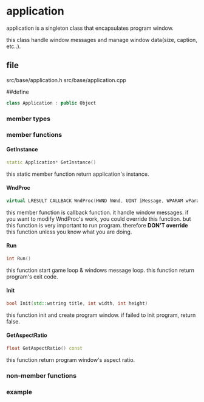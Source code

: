 # application

application is a singleton class that encapsulates program window.

this class handle window messages and manage window data(size, caption, etc..).

## file

src/base/application.h
src/base/application.cpp

##define

```C++
class Application : public Object
```

### member types

### member functions

#### GetInstance

```C++
static Application* GetInstance()
```

this static member function return application's instance.

#### WndProc

```C++
virtual LRESULT CALLBACK WndProc(HWND hWnd, UINT iMessage, WPARAM wParam, LPARAM lParam)
```

this member function is callback function. it handle window messages. if you want to modify WndProc's work, you could override this function. but this function is very important to run program. therefore **DON'T override** this function unless you know what you are doing.

#### Run

```C++
int Run()
```

this function start game loop & windows message loop. this function return program's exit code.

#### Init

```C++
bool Init(std::wstring title, int width, int height)
```

this function init and create program window. if failed to init program, return false.

#### GetAspectRatio

```C++
float GetAspectRatio() const
```

this function return program window's aspect ratio.

### non-member functions

### example